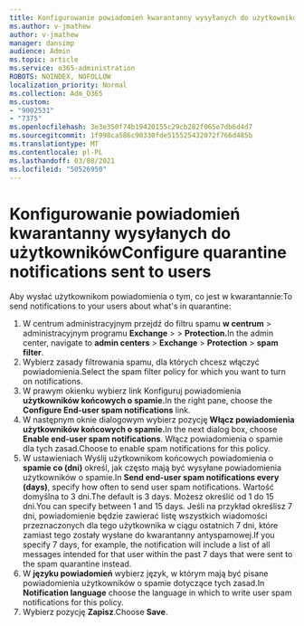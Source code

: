 ```yaml
---
title: Konfigurowanie powiadomień kwarantanny wysyłanych do użytkowników
ms.author: v-jmathew
author: v-jmathew
manager: dansimp
audience: Admin
ms.topic: article
ms.service: o365-administration
ROBOTS: NOINDEX, NOFOLLOW
localization_priority: Normal
ms.collection: Adm_O365
ms.custom:
- "9002531"
- "7375"
ms.openlocfilehash: 3e3e350f74b19420155c29cb282f065e7db6d4d7
ms.sourcegitcommit: 1f998ca586c90330fde515525432072f766d485b
ms.translationtype: MT
ms.contentlocale: pl-PL
ms.lasthandoff: 03/08/2021
ms.locfileid: "50526950"
---
```

# <a name="configure-quarantine-notifications-sent-to-users"></a><span data-ttu-id="7231b-102">Konfigurowanie powiadomień kwarantanny wysyłanych do użytkowników</span><span class="sxs-lookup"><span data-stu-id="7231b-102">Configure quarantine notifications sent to users</span></span>

<span data-ttu-id="7231b-103">Aby wysłać użytkownikom powiadomienia o tym, co jest w kwarantannie:</span><span class="sxs-lookup"><span data-stu-id="7231b-103">To send notifications to your users about what's in quarantine:</span></span>

1. <span data-ttu-id="7231b-104">W centrum administracyjnym przejdź do filtru spamu **w centrum**  >  administracyjnym programu **Exchange**  >    >  **Protection.**</span><span class="sxs-lookup"><span data-stu-id="7231b-104">In the admin center, navigate to **admin centers** > **Exchange** > **Protection** > **spam filter**.</span></span>
2. <span data-ttu-id="7231b-105">Wybierz zasady filtrowania spamu, dla których chcesz włączyć powiadomienia.</span><span class="sxs-lookup"><span data-stu-id="7231b-105">Select the spam filter policy for which you want to turn on notifications.</span></span>
3. <span data-ttu-id="7231b-106">W prawym okienku wybierz link Konfiguruj powiadomienia **użytkowników końcowych o spamie.**</span><span class="sxs-lookup"><span data-stu-id="7231b-106">In the right pane, choose the **Configure End-user spam notifications** link.</span></span>
4. <span data-ttu-id="7231b-107">W następnym oknie dialogowym wybierz pozycję **Włącz powiadomienia użytkowników końcowych o spamie.**</span><span class="sxs-lookup"><span data-stu-id="7231b-107">In the next dialog box, choose **Enable end-user spam notifications**.</span></span> <span data-ttu-id="7231b-108">Włącz powiadomienia o spamie dla tych zasad.</span><span class="sxs-lookup"><span data-stu-id="7231b-108">Choose to enable spam notifications for this policy.</span></span>
5. <span data-ttu-id="7231b-109">W ustawieniach Wyślij użytkownikom końcowych powiadomienia o **spamie co (dni)** określ, jak często mają być wysyłane powiadomienia użytkowników o spamie.</span><span class="sxs-lookup"><span data-stu-id="7231b-109">In **Send end-user spam notifications every (days)**, specify how often to send user spam notifications.</span></span> <span data-ttu-id="7231b-110">Wartość domyślna to 3 dni.</span><span class="sxs-lookup"><span data-stu-id="7231b-110">The default is 3 days.</span></span> <span data-ttu-id="7231b-111">Możesz określić od 1 do 15 dni.</span><span class="sxs-lookup"><span data-stu-id="7231b-111">You can specify between 1 and 15 days.</span></span> <span data-ttu-id="7231b-112">Jeśli na przykład określisz 7 dni, powiadomienie będzie zawierać listę wszystkich wiadomości przeznaczonych dla tego użytkownika w ciągu ostatnich 7 dni, które zamiast tego zostały wysłane do kwarantanny antyspamowej.</span><span class="sxs-lookup"><span data-stu-id="7231b-112">If you specify 7 days, for example, the notification will include a list of all messages intended for that user within the past 7 days that were sent to the spam quarantine instead.</span></span>
6. <span data-ttu-id="7231b-113">W **języku powiadomień** wybierz język, w którym mają być pisane powiadomienia użytkowników o spamie dotyczące tych zasad.</span><span class="sxs-lookup"><span data-stu-id="7231b-113">In **Notification language** choose the language in which to write user spam notifications for this policy.</span></span>
7. <span data-ttu-id="7231b-114">Wybierz pozycję **Zapisz**.</span><span class="sxs-lookup"><span data-stu-id="7231b-114">Choose **Save**.</span></span>
